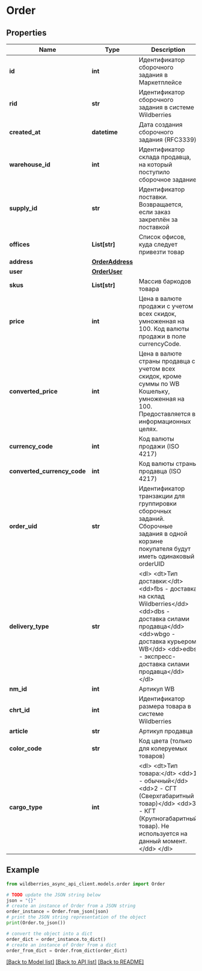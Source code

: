 # Order


## Properties

Name | Type | Description | Notes
------------ | ------------- | ------------- | -------------
**id** | **int** | Идентификатор сборочного задания в Маркетплейсе | [optional] 
**rid** | **str** | Идентификатор сборочного задания в системе Wildberries | [optional] 
**created_at** | **datetime** | Дата создания сборочного задания (RFC3339) | [optional] 
**warehouse_id** | **int** | Идентификатор склада продавца, на который поступило сборочное задание | [optional] 
**supply_id** | **str** | Идентификатор поставки. Возвращается, если заказ закреплён за поставкой | [optional] 
**offices** | **List[str]** | Список офисов, куда следует привезти товар | [optional] 
**address** | [**OrderAddress**](OrderAddress.md) |  | [optional] 
**user** | [**OrderUser**](OrderUser.md) |  | [optional] 
**skus** | **List[str]** | Массив баркодов товара | [optional] 
**price** | **int** | Цена в валюте продажи с учетом всех скидок, умноженная на 100. Код валюты продажи в поле currencyCode. | [optional] 
**converted_price** | **int** | Цена в валюте страны продавца с учетом всех скидок, кроме суммы по WB Кошельку, умноженная на 100. Предоставляется в информационных целях. | [optional] 
**currency_code** | **int** | Код валюты продажи (ISO 4217) | [optional] 
**converted_currency_code** | **int** | Код валюты страны продавца (ISO 4217) | [optional] 
**order_uid** | **str** | Идентификатор транзакции для группировки сборочных заданий. Сборочные задания в одной корзине покупателя будут иметь одинаковый orderUID | [optional] 
**delivery_type** | **str** | &lt;dl&gt; &lt;dt&gt;Тип доставки:&lt;/dt&gt; &lt;dd&gt;fbs - доставка на склад Wildberries&lt;/dd&gt; &lt;dd&gt;dbs - доставка силами продавца&lt;/dd&gt; &lt;dd&gt;wbgo - доставка курьером WB&lt;/dd&gt; &lt;dd&gt;edbs - экспресс-доставка силами продавца&lt;/dd&gt; &lt;/dl&gt;  | [optional] 
**nm_id** | **int** | Артикул WB | [optional] 
**chrt_id** | **int** | Идентификатор размера товара в системе Wildberries | [optional] 
**article** | **str** | Артикул продавца | [optional] 
**color_code** | **str** | Код цвета (только для колеруемых товаров) | [optional] 
**cargo_type** | **int** | &lt;dl&gt; &lt;dt&gt;Тип товара:&lt;/dt&gt; &lt;dd&gt;1 - обычный&lt;/dd&gt; &lt;dd&gt;2 - СГТ (Сверхгабаритный товар)&lt;/dd&gt; &lt;dd&gt;3 - КГТ (Крупногабаритный товар). Не используется на данный момент.&lt;/dd&gt; &lt;/dl&gt;  | [optional] 

## Example

```python
from wildberries_async_api_client.models.order import Order

# TODO update the JSON string below
json = "{}"
# create an instance of Order from a JSON string
order_instance = Order.from_json(json)
# print the JSON string representation of the object
print(Order.to_json())

# convert the object into a dict
order_dict = order_instance.to_dict()
# create an instance of Order from a dict
order_from_dict = Order.from_dict(order_dict)
```
[[Back to Model list]](../README.md#documentation-for-models) [[Back to API list]](../README.md#documentation-for-api-endpoints) [[Back to README]](../README.md)


